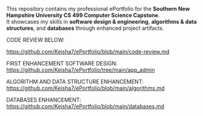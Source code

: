 This repository contains my professional ePortfolio for the **Southern New Hampshire University CS 499 Computer Science Capstone**.  
It showcases my skills in **software design & engineering**, **algorithms & data structures**, and **databases** through enhanced project artifacts.








CODE REVIEW BELOW:

https://github.com/Keisha7/ePortfolio/blob/main/code-review.md


FIRST ENHANCEMENT SOFTWARE DESIGN:
https://github.com/Keisha7/ePortfolio/tree/main/app_admin

ALGORITHM AND DATA STRUCTURE ENHANCEMENT:
https://github.com/Keisha7/ePortfolio/blob/main/algorithms.md

DATABASES ENHANCEMENT:
https://github.com/Keisha7/ePortfolio/blob/main/databases.md
